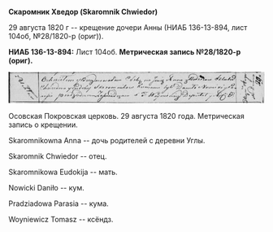 **Скаромник Хведор (Skaromnik Chwiedor)**

29 августа 1820 г -- крещение дочери Анны (НИАБ 136-13-894, лист 104об,
№28/1820-р (ориг)).

**НИАБ 136-13-894:** Лист 104об. **Метрическая запись №28/1820-р
(ориг).**

![](./media/e17c487f72093a5c79d89d56cef322796e1ebca6.png)

Осовская Покровская церковь. 29 августа 1820 года. Метрическая запись о
крещении.

Skaromnikowna Anna -- дочь родителей с деревни Углы.

Skaromnik Chwiedor -- отец.

Skaromnikowa Eudokija -- мать.

Nowicki Daniło -- кум.

Pradziadowa Parasia -- кума.

Woyniewicz Tomasz -- ксёндз.
